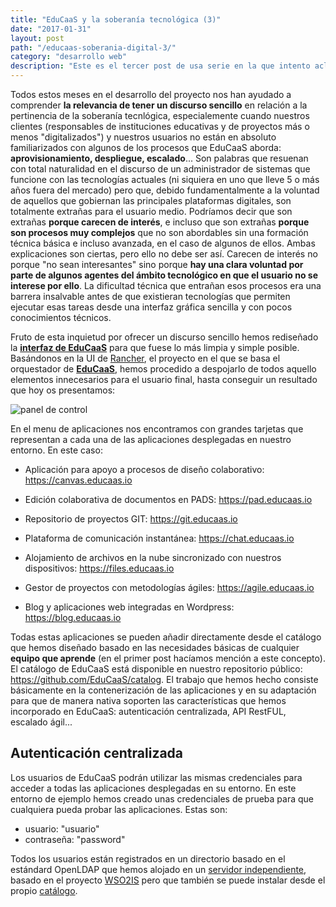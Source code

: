 ```yaml
---
title: "EduCaaS y la soberanía tecnológica (3)"
date: "2017-01-31"
layout: post
path: "/educaas-soberania-digital-3/"
category: "desarrollo web"
description: "Este es el tercer post de usa serie en la que intento aclarar la relevancia de nuestro proyecto, EduCaaS, en el contexto de la soberanía tecnológica. En anteriores posts introduje la arquitectura del proyecto, su agilidad y sencillez a la hora de desplegar nuevas aplicaciones, así como aspectos relacionados con la tecnología en la que se basa. En este post explicaré, haciendo referencia al prototipo funcional que ya tenemos desplegado, algunas de las características, desde el punto de vista del usuario, de EduCaaS."
---
```


Todos estos meses en el desarrollo del proyecto nos han ayudado a comprender **la relevancia de tener un discurso sencillo** en relación a la pertinencia de la soberanía tecnlógica, especialemente cuando nuestros clientes (responsables de instituciones educativas y de proyectos más o menos "digitalizados") y nuestros usuarios no están en absoluto familiarizados con algunos de los procesos que EduCaaS aborda: **aprovisionamiento, despliegue, escalado**... Son palabras que resuenan con total naturalidad en el discurso de un administrador de sistemas que funcione con las tecnologías actuales (ni siquiera en uno que lleve 5 o más años fuera del mercado) pero que, debido fundamentalmente a la voluntad de aquellos que gobiernan las principales plataformas digitales, son totalmente extrañas para el usuario medio. Podríamos decir que son extrañas **porque carecen de interés**, e incluso que son extrañas **porque son procesos muy complejos** que no son abordables sin una formación técnica básica e incluso avanzada, en el caso de algunos de ellos. Ambas explicaciones son ciertas, pero ello no debe ser así. Carecen de interés no porque "no sean interesantes" sino porque **hay una clara voluntad por parte de algunos agentes del ámbito tecnológico en que el usuario no se interese por ello**. La dificultad técnica que entrañan esos procesos era una barrera insalvable antes de que existieran tecnologías que permiten ejecutar esas tareas desde una interfaz gráfica sencilla y con pocos conocimientos técnicos.

Fruto de esta inquietud por ofrecer un discurso sencillo hemos rediseñado la [**interfaz de EduCaaS**](https://wip.educaas.io) para que fuese lo más limpia y simple posible. Basándonos en la UI de [Rancher](https://rancher.com), el proyecto en el que se basa el orquestador de [**EduCaaS**](http://educaas.io), hemos procedido a despojarlo de todos aquello elementos innecesarios para el usuario final, hasta conseguir un resultado que hoy os presentamos:

![panel de control](../images/dashboard_educaas.png)

En el menu de aplicaciones nos encontramos con grandes tarjetas que representan a cada una de las aplicaciones desplegadas en nuestro entorno. En este caso:

- Aplicación para apoyo a procesos de diseño colaborativo: https://canvas.educaas.io

- Edición colaborativa de documentos en PADS: https://pad.educaas.io

- Repositorio de proyectos GIT: https://git.educaas.io

- Plataforma de comunicación instantánea: https://chat.educaas.io

- Alojamiento de archivos en la nube sincronizado con nuestros dispositivos: https://files.educaas.io

- Gestor de proyectos con metodologías ágiles: https://agile.educaas.io

- Blog y aplicaciones web integradas en Wordpress: https://blog.educaas.io

Todas estas aplicaciones se pueden añadir directamente desde el catálogo que hemos diseñado basado en las necesidades básicas de cualquier **equipo que aprende** (en el primer post hacíamos mención a este concepto). El catálogo de EduCaaS está disponible en nuestro repositorio público: https://github.com/EduCaaS/catalog. El trabajo que hemos hecho consiste básicamente en la contenerización de las aplicaciones y en su adaptación para que de manera nativa soporten las características que hemos incorporado en EduCaaS: autenticación centralizada, API RestFUL, escalado ágil...

## Autenticación centralizada

Los usuarios de EduCaaS podrán utilizar las mismas credenciales para acceder a todas las aplicaciones desplegadas en su entorno. En este entorno de ejemplo hemos creado unas credenciales de prueba para que cualquiera pueda probar las aplicaciones. Estas son:

- usuario: "usuario"
- contraseña: "password"

Todos los usuarios están registrados en un directorio basado en el estándard OpenLDAP que hemos alojado en un [servidor independiente](https://is.educaas.io:9443), basado en el proyecto [WSO2IS](http://wso2.com/products/identity-server/) pero que también
se puede instalar desde el propio [catálogo](https://wip.educaas.io/env/1a5/catalog?catalogId=EduCaaS).
